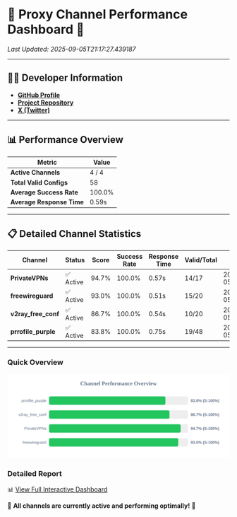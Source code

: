 # 🌟 Proxy Channel Performance Dashboard 🌟

_Last Updated: 2025-09-05T21:17:27.439187_

---

## 👩‍💻 Developer Information

- **[GitHub Profile](https://github.com/4n0nymou3)**  
- **[Project Repository](https://github.com/4n0nymou3/multi-proxy-config-fetcher)**  
- **[X (Twitter)](https://x.com/4n0nymou3)**  

---

## 📊 Performance Overview

| Metric                | Value       |
|-----------------------|-------------|
| **Active Channels**   | 4 / 4       |
| **Total Valid Configs** | 58          |
| **Average Success Rate** | 100.0%      |
| **Average Response Time** | 0.59s       |

---

## 📋 Detailed Channel Statistics

| Channel          | Status     | Score  | Success Rate | Response Time | Valid/Total | Last Success               |
|------------------|------------|--------|--------------|---------------|-------------|----------------------------|
| **PrivateVPNs**  | ✅ Active  | 94.7%  | 100.0% | 0.57s         | 14/17       | 2025-09-05T21:17:26.897962 |
| **freewireguard**  | ✅ Active  | 93.0%  | 100.0% | 0.51s         | 15/20       | 2025-09-05T21:17:27.437423 |
| **v2ray_free_conf**  | ✅ Active  | 86.7%  | 100.0% | 0.54s         | 10/20       | 2025-09-05T21:17:26.292833 |
| **prrofile_purple**  | ✅ Active  | 83.8%  | 100.0% | 0.75s         | 19/48       | 2025-09-05T21:17:25.712155 |

---

### Quick Overview
<div align="center">
  <a href="https://raw.githubusercontent.com/nullluser/NullRepo/refs/heads/main/assets/channel_stats_chart.svg">
    <img src="https://raw.githubusercontent.com/nullluser/NullRepo/refs/heads/main/assets/channel_stats_chart.svg" alt="Source Performance Statistics" width="800">
  </a>
</div>

### Detailed Report
📊 [View Full Interactive Dashboard](https://htmlpreview.github.io/?https://github.com/nullluser/NullRepo/blob/main/assets/performance_report.html)

🎉 **All channels are currently active and performing optimally!** 🎉
